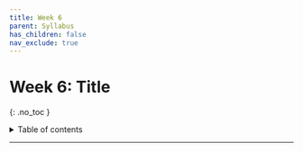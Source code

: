 ```yaml
---
title: Week 6
parent: Syllabus
has_children: false
nav_exclude: true
---
```


# Week 6: Title
{: .no_toc }

<details closed markdown="block">
  <summary>
    Table of contents
  </summary>
  {: .text-delta }
1. TOC
{:toc}
</details>

---

<!-- ########################################################################### -->

<!-- ## Class - Monday, Oct. 4

<details closed markdown="block">
  <summary>Details</summary>

</details> -->

<!-- ########################################################################### -->

<!-- ########################################################################### -->

<!-- ## Class - Thursday, Oct. 7

<details closed markdown="block">
  <summary>Details</summary>

</details> -->

<!-- ########################################################################### -->

<!-- ########################################################################### -->

<!-- ## Recitation - Friday, Oct. 8

<details closed markdown="block">
  <summary>Details</summary>

</details> -->

<!-- ########################################################################### -->
